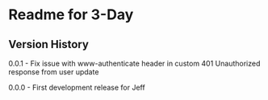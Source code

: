 # Readme for 3-Day

## Version History

0.0.1 - Fix issue with www-authenticate header in custom 401 Unauthorized response from user update

0.0.0 - First development release for Jeff
